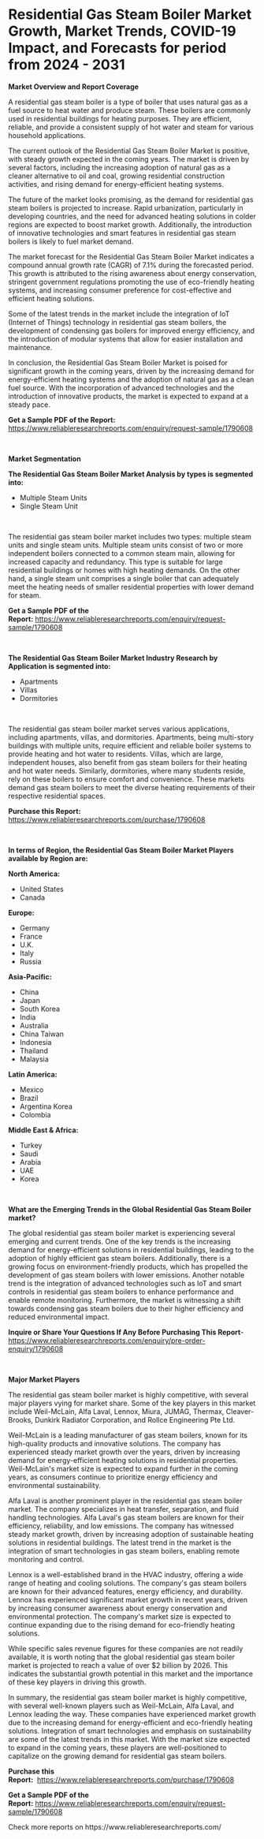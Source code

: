 <p><h1>Residential Gas Steam Boiler Market Growth, Market Trends, COVID-19 Impact, and Forecasts for period from 2024 - 2031</h1></p><p><strong>Market Overview and Report Coverage</strong></p>
<p><p>A residential gas steam boiler is a type of boiler that uses natural gas as a fuel source to heat water and produce steam. These boilers are commonly used in residential buildings for heating purposes. They are efficient, reliable, and provide a consistent supply of hot water and steam for various household applications.</p><p>The current outlook of the Residential Gas Steam Boiler Market is positive, with steady growth expected in the coming years. The market is driven by several factors, including the increasing adoption of natural gas as a cleaner alternative to oil and coal, growing residential construction activities, and rising demand for energy-efficient heating systems.</p><p>The future of the market looks promising, as the demand for residential gas steam boilers is projected to increase. Rapid urbanization, particularly in developing countries, and the need for advanced heating solutions in colder regions are expected to boost market growth. Additionally, the introduction of innovative technologies and smart features in residential gas steam boilers is likely to fuel market demand.</p><p>The market forecast for the Residential Gas Steam Boiler Market indicates a compound annual growth rate (CAGR) of 7.1% during the forecasted period. This growth is attributed to the rising awareness about energy conservation, stringent government regulations promoting the use of eco-friendly heating systems, and increasing consumer preference for cost-effective and efficient heating solutions.</p><p>Some of the latest trends in the market include the integration of IoT (Internet of Things) technology in residential gas steam boilers, the development of condensing gas boilers for improved energy efficiency, and the introduction of modular systems that allow for easier installation and maintenance.</p><p>In conclusion, the Residential Gas Steam Boiler Market is poised for significant growth in the coming years, driven by the increasing demand for energy-efficient heating systems and the adoption of natural gas as a clean fuel source. With the incorporation of advanced technologies and the introduction of innovative products, the market is expected to expand at a steady pace.</p></p>
<p><strong>Get a Sample PDF of the Report:</strong> <a href="https://www.reliableresearchreports.com/enquiry/request-sample/1790608">https://www.reliableresearchreports.com/enquiry/request-sample/1790608</a></p>
<p>&nbsp;</p>
<p><strong>Market Segmentation</strong></p>
<p><strong>The Residential Gas Steam Boiler Market Analysis by types is segmented into:</strong></p>
<p><ul><li>Multiple Steam Units</li><li>Single Steam Unit</li></ul></p>
<p>&nbsp;</p>
<p><p>The residential gas steam boiler market includes two types: multiple steam units and single steam units. Multiple steam units consist of two or more independent boilers connected to a common steam main, allowing for increased capacity and redundancy. This type is suitable for large residential buildings or homes with high heating demands. On the other hand, a single steam unit comprises a single boiler that can adequately meet the heating needs of smaller residential properties with lower demand for steam.</p></p>
<p><strong>Get a Sample PDF of the Report:</strong>&nbsp;<a href="https://www.reliableresearchreports.com/enquiry/request-sample/1790608">https://www.reliableresearchreports.com/enquiry/request-sample/1790608</a></p>
<p>&nbsp;</p>
<p><strong>The Residential Gas Steam Boiler Market Industry Research by Application is segmented into:</strong></p>
<p><ul><li>Apartments</li><li>Villas</li><li>Dormitories</li></ul></p>
<p>&nbsp;</p>
<p><p>The residential gas steam boiler market serves various applications, including apartments, villas, and dormitories. Apartments, being multi-story buildings with multiple units, require efficient and reliable boiler systems to provide heating and hot water to residents. Villas, which are large, independent houses, also benefit from gas steam boilers for their heating and hot water needs. Similarly, dormitories, where many students reside, rely on these boilers to ensure comfort and convenience. These markets demand gas steam boilers to meet the diverse heating requirements of their respective residential spaces.</p></p>
<p><strong>Purchase this Report:</strong>&nbsp; <a href="https://www.reliableresearchreports.com/purchase/1790608">https://www.reliableresearchreports.com/purchase/1790608</a></p>
<p>&nbsp;</p>
<p><strong>In terms of Region, the Residential Gas Steam Boiler Market Players available by Region are:</strong></p>
<p>
    <p> <strong> North America: </strong>
        <ul>
            <li>United States</li>
            <li>Canada</li>
        </ul>
        </p> 
    <p> <strong> Europe: </strong>
        <ul>
            <li>Germany</li>
            <li>France</li>
            <li>U.K.</li>
            <li>Italy</li>
            <li>Russia</li>
        </ul>
        </p> 
    <p> <strong> Asia-Pacific: </strong>
        <ul>
            <li>China</li>
            <li>Japan</li>
            <li>South Korea</li>
            <li>India</li>
            <li>Australia</li>
            <li>China Taiwan</li>
            <li>Indonesia</li>
            <li>Thailand</li>
            <li>Malaysia</li>
        </ul>
        </p> 
    <p> <strong> Latin America: </strong>
        <ul>
            <li>Mexico</li>
            <li>Brazil</li>
            <li>Argentina Korea</li>
            <li>Colombia</li>
        </ul>
        </p> 
    <p> <strong> Middle East & Africa: </strong>
        <ul>
            <li>Turkey</li>
            <li>Saudi</li>
            <li>Arabia</li>
            <li>UAE</li>
            <li>Korea</li>
        </ul>
    </p>
    </p>
<p>&nbsp;</p>
<p><strong>What are the Emerging Trends in the Global Residential Gas Steam Boiler market?</strong></p>
<p><p>The global residential gas steam boiler market is experiencing several emerging and current trends. One of the key trends is the increasing demand for energy-efficient solutions in residential buildings, leading to the adoption of highly efficient gas steam boilers. Additionally, there is a growing focus on environment-friendly products, which has propelled the development of gas steam boilers with lower emissions. Another notable trend is the integration of advanced technologies such as IoT and smart controls in residential gas steam boilers to enhance performance and enable remote monitoring. Furthermore, the market is witnessing a shift towards condensing gas steam boilers due to their higher efficiency and reduced environmental impact.</p></p>
<p><strong>Inquire or Share Your Questions If Any Before Purchasing This Report</strong>- <a href="https://www.reliableresearchreports.com/enquiry/pre-order-enquiry/1790608">https://www.reliableresearchreports.com/enquiry/pre-order-enquiry/1790608</a></p>
<p>&nbsp;</p>
<p><strong>Major Market Players</strong></p>
<p><p>The residential gas steam boiler market is highly competitive, with several major players vying for market share. Some of the key players in this market include Weil-McLain, Alfa Laval, Lennox, Miura, JUMAG, Thermax, Cleaver-Brooks, Dunkirk Radiator Corporation, and Rollce Engineering Pte Ltd.</p><p>Weil-McLain is a leading manufacturer of gas steam boilers, known for its high-quality products and innovative solutions. The company has experienced steady market growth over the years, driven by increasing demand for energy-efficient heating solutions in residential properties. Weil-McLain's market size is expected to expand further in the coming years, as consumers continue to prioritize energy efficiency and environmental sustainability.</p><p>Alfa Laval is another prominent player in the residential gas steam boiler market. The company specializes in heat transfer, separation, and fluid handling technologies. Alfa Laval's gas steam boilers are known for their efficiency, reliability, and low emissions. The company has witnessed steady market growth, driven by increasing adoption of sustainable heating solutions in residential buildings. The latest trend in the market is the integration of smart technologies in gas steam boilers, enabling remote monitoring and control.</p><p>Lennox is a well-established brand in the HVAC industry, offering a wide range of heating and cooling solutions. The company's gas steam boilers are known for their advanced features, energy efficiency, and durability. Lennox has experienced significant market growth in recent years, driven by increasing consumer awareness about energy conservation and environmental protection. The company's market size is expected to continue expanding due to the rising demand for eco-friendly heating solutions.</p><p>While specific sales revenue figures for these companies are not readily available, it is worth noting that the global residential gas steam boiler market is projected to reach a value of over $2 billion by 2026. This indicates the substantial growth potential in this market and the importance of these key players in driving this growth.</p><p>In summary, the residential gas steam boiler market is highly competitive, with several well-known players such as Weil-McLain, Alfa Laval, and Lennox leading the way. These companies have experienced market growth due to the increasing demand for energy-efficient and eco-friendly heating solutions. Integration of smart technologies and emphasis on sustainability are some of the latest trends in this market. With the market size expected to expand in the coming years, these players are well-positioned to capitalize on the growing demand for residential gas steam boilers.</p></p>
<p><strong>Purchase this Report:</strong>&nbsp;&nbsp;<a href="https://www.reliableresearchreports.com/purchase/1790608">https://www.reliableresearchreports.com/purchase/1790608</a></p>
<p></p>
<p><strong>Get a Sample PDF of the Report:</strong>&nbsp;<a href="https://www.reliableresearchreports.com/enquiry/request-sample/1790608">https://www.reliableresearchreports.com/enquiry/request-sample/1790608</a></p>
<p>Check more reports on https://www.reliableresearchreports.com/</p>